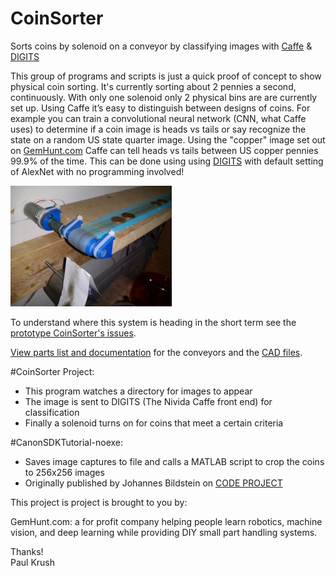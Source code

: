 # CoinSorter

Sorts coins by solenoid on a conveyor by classifying images with [Caffe](https://github.com/NVIDIA/caffe) &amp;  [DIGITS](https://github.com/NVIDIA/DIGITS)

This group of programs and scripts is just a quick proof of concept to show physical coin sorting. It's currently sorting about 2 pennies a second, continuously. With only one solenoid only 2 physical bins are are currently set up. Using Caffe it’s easy to distinguish between designs of coins. For example you can train a convolutional neural network (CNN, what Caffe uses) to determine if a coin image is heads vs tails or say recognize the state on a random US state quarter image. Using the "copper" image set out on [GemHunt.com](http://www.gemHunt.com) Caffe can tell heads vs tails between US copper pennies 99.9% of the time. This can be done using using [DIGITS](https://github.com/NVIDIA/DIGITS) with default setting of AlexNet with no programming involved!  

![Image of Conveyor 5](/hardware/conveyors/5small.jpg) 

To understand where this system is heading in the short term see the [prototype CoinSorter's issues](
https://github.com/GemHunt/CoinSorter/milestones/Prototype%20CoinSorter).

[View parts list and documentation](/hardware/conveyors/conveyors.md) for the conveyors and the [CAD files](/hardware/conveyors/). 

#CoinSorter Project:
* This program watches a directory for images to appear
* The image is sent to DIGITS (The Nivida Caffe front end) for classification
* Finally a solenoid turns on for coins that meet a certain criteria

#CanonSDKTutorial-noexe:
* Saves image captures to file and calls a MATLAB script to crop the coins to 256x256 images
* Originally published by Johannes Bildstein on [CODE PROJECT](http://www.codeproject.com/Articles/688276/Canon-EDSDK-Tutorial-in-Csharp)

This project is project is brought to you by:

GemHunt.com: a for profit company helping people learn robotics, machine vision, and deep learning while providing DIY small part handling systems. 

Thanks!  
Paul Krush
